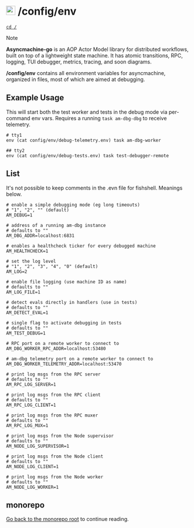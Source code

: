 # <img src="https://pancsta.github.io/assets/asyncmachine-go/logo.png" height="25"/> /config/env

[`cd /`](/README.md)

> [!NOTE]
> **Asyncmachine-go** is an AOP Actor Model library for distributed workflows, built on top of a lightweight state
> machine. It has atomic transitions, RPC, logging, TUI debugger, metrics, tracing, and soon diagrams.

**/config/env** contains all environment variables for asyncmachine, organized in files, most of which are aimed at debugging.

## Example Usage

This will start both the test worker and tests in the debug mode via per-command env vars. Requires a running
`task am-dbg-dbg` to receive telemetry.

```shell
# tty1
env (cat config/env/debug-telemetry.env) task am-dbg-worker

## tty2
env (cat config/env/debug-tests.env) task test-debugger-remote
```

## List

It's not possible to keep comments in the .evn file for fishshell. Meanings below.

```shell
# enable a simple debugging mode (eg long timeouts)
# "1", "2", "" (default)
AM_DEBUG=1

# address of a running am-dbg instance
# defaults to ""
AM_DBG_ADDR=localhost:6831

# enables a healthcheck ticker for every debugged machine
AM_HEALTHCHECK=1

# set the log level
# "1", "2", "3", "4", "0" (default)
AM_LOG=2

# enable file logging (use machine ID as name)
# defaults to ""
AM_LOG_FILE=1

# detect evals directly in handlers (use in tests)
# defaults to ""
AM_DETECT_EVAL=1

# single flag to activate debugging in tests
# defaults to ""
AM_TEST_DEBUG=1

# RPC port on a remote worker to connect to
AM_DBG_WORKER_RPC_ADDR=localhost:53480

# am-dbg telemetry port on a remote worker to connect to
AM_DBG_WORKER_TELEMETRY_ADDR=localhost:53470

# print log msgs from the RPC server
# defaults to ""
AM_RPC_LOG_SERVER=1

# print log msgs from the RPC client
# defaults to ""
AM_RPC_LOG_CLIENT=1

# print log msgs from the RPC muxer
# defaults to ""
AM_RPC_LOG_MUX=1

# print log msgs from the Node supervisor
# defaults to ""
AM_NODE_LOG_SUPERVISOR=1

# print log msgs from the Node client
# defaults to ""
AM_NODE_LOG_CLIENT=1

# print log msgs from the Node worker
# defaults to ""
AM_NODE_LOG_WORKER=1
```

## monorepo

[Go back to the monorepo root](/README.md) to continue reading.

